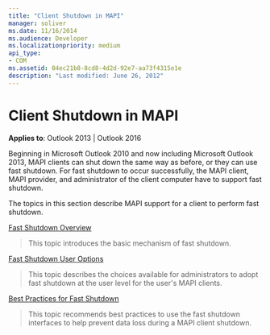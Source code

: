 ```yaml
---
title: "Client Shutdown in MAPI"
manager: soliver
ms.date: 11/16/2014
ms.audience: Developer
ms.localizationpriority: medium
api_type:
- COM
ms.assetid: 04ec21b8-8cd8-4d2d-92e7-aa73f4315e1e
description: "Last modified: June 26, 2012"
---
```


# Client Shutdown in MAPI 
  
**Applies to**: Outlook 2013 | Outlook 2016 
  
Beginning in Microsoft Outlook 2010 and now including Microsoft Outlook 2013, MAPI clients can shut down the same way as before, or they can use fast shutdown. For fast shutdown to occur successfully, the MAPI client, MAPI provider, and administrator of the client computer have to support fast shutdown. 
  
The topics in this section describe MAPI support for a client to perform fast shutdown.
  
[Fast Shutdown Overview](fast-shutdown-overview.md)
  
> This topic introduces the basic mechanism of fast shutdown.
    
[Fast Shutdown User Options](fast-shutdown-user-options.md)
  
> This topic describes the choices available for administrators to adopt fast shutdown at the user level for the user's MAPI clients.
    
[Best Practices for Fast Shutdown](best-practices-for-fast-shutdown.md)
  
> This topic recommends best practices to use the fast shutdown interfaces to help prevent data loss during a MAPI client shutdown.
    

